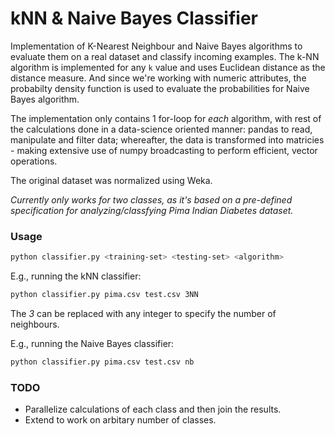 # kNN & Naive Bayes Classifier
Implementation of K-Nearest Neighbour and Naive Bayes algorithms to evaluate them on a real dataset and classify incoming examples. The k-NN algorithm is implemented for any `k` value and uses Euclidean distance as the distance measure. And since we're working with numeric attributes, the probabilty density function is used to evaluate the probabilities for Naive Bayes algorithm.

The implementation only contains 1 for-loop for *each* algorithm, with rest of the calculations done in a data-science oriented manner: pandas to read, manipulate and filter data; whereafter, the data is transformed into matricies - making extensive use of numpy broadcasting to perform efficient, vector operations. 

The original dataset was normalized using Weka.

*Currently only works for two classes, as it's based on a pre-defined specification for analyzing/classfying Pima Indian Diabetes dataset.*

### Usage
```bash
python classifier.py <training-set> <testing-set> <algorithm>
```

E.g., running the kNN classifier:

```bash
python classifier.py pima.csv test.csv 3NN
```

The *3* can be replaced with any integer to specify the number of neighbours.

E.g., running the Naive Bayes classifier:

```bash
python classifier.py pima.csv test.csv nb
```

### TODO
- Parallelize calculations of each class and then join the results.
- Extend to work on arbitary number of classes.
